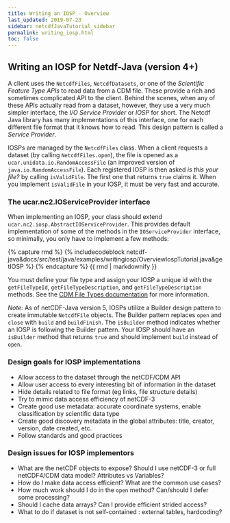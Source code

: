 ```yaml
---
title: Writing an IOSP - Overview
last_updated: 2019-07-23
sidebar: netcdfJavaTutorial_sidebar
permalink: writing_iosp.html
toc: false
---
```


## Writing an IOSP for Netdf-Java (version 4+)

A client uses the `NetcdfFiles`, `NetcdfDatasets`, or one of the *Scientific Feature Type APIs* to read data from a CDM file. 
These provide a rich and sometimes complicated API to the client. Behind the scenes, when any of these APIs actually read from a dataset, 
however, they use a very much simpler interface, the *I/O Service Provider* or *IOSP* for short. The Netcdf Java library has many implementations 
of this interface, one for each different file format that it knows how to read. This design pattern is called a *Service Provider*.

IOSPs are managed by the `NetcdfFiles` class. When a client requests a dataset (by calling `NetcdfFiles.open`), the file is opened as a `ucar.unidata.io.RandomAccessFile` 
(an improved version of `java.io.RandomAccessFile`). Each registered IOSP is then asked *is this your file?* by calling `isValidFile`. 
The first one that returns `true` claims it. When you implement `isValidFile` in your IOSP, it must be very fast and accurate.

### The ucar.nc2.IOServiceProvider interface

When implementing an IOSP, your class should extend `ucar.nc2.iosp.AbstractIOServiceProvider`. 
This provides default implementation of some of the methods in the `IOServiceProvider` interface, so minimally, 
you only have to implement a few methods:

{% capture rmd %}
{% includecodeblock netcdf-java&docs/src/test/java/examples/writingiosp/OverviewIospTutorial.java&getIOSP %}
{% endcapture %}
{{ rmd | markdownify }}

You must define your file type and assign your IOSP a unique id with the `getFileTypeId`, `getFileTypeDescription`, and 
`getFileTypeDescription` methods. See the [CDM File Types documentation](file_types.html) for more information.

*Note:* As of netCDF-Java version 5, IOSPs utilize a Builder design pattern to create immutable `NetcdfFile` objects. 
The Builder pattern replaces `open` and `close` with `build` and `buildFinish`. The `isBuilder` method indicates whether an IOSP is 
following the Builder pattern. Your IOSP should have an `isBuilder` method that returns `true` and should implement `build` instead of `open`. 

### Design goals for IOSP implementations

* Allow access to the dataset through the netCDF/CDM API
* Allow user access to every interesting bit of information in the dataset
* Hide details related to file format (eg links, file structure details)
* Try to mimic data access efficiency of netCDF-3
* Create good use metadata: accurate coordinate systems, enable classification by scientific data type
* Create good discovery metadata in the global attributes: title, creator, version, date created, etc.
* Follow standards and good practices
 

### Design issues for IOSP implementors

* What are the netCDF objects to expose? Should I use netCDF-3 or full netCDF4/CDM data model? Attributes vs Variables?
* How do I make data access efficient? What are the common use cases?
* How much work should I do in the `open` method? Can/should I defer some processing?
* Should I cache data arrays? Can I provide efficient strided access?
* What to do if dataset is not self-contained : external tables, hardcoding? 
